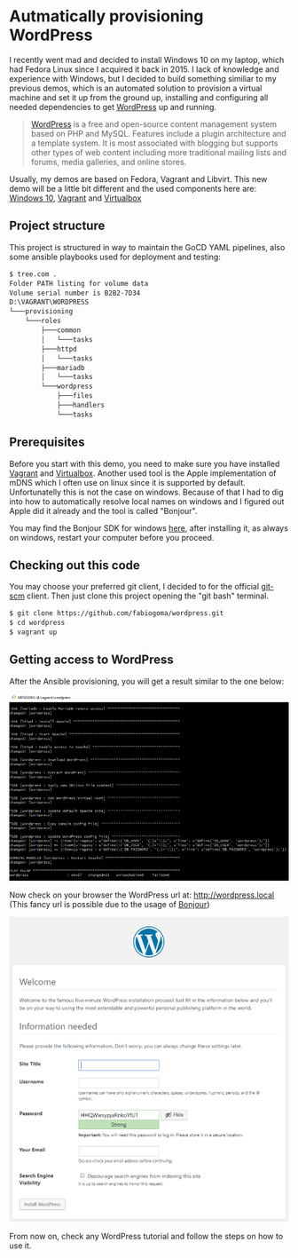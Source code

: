 # Autmatically provisioning WordPress

I recently went mad and decided to install Windows 10 on my laptop, which had Fedora Linux since I acquired it back in 2015.
I lack of knowledge and experience with Windows, but I decided to build something similiar to my previous demos, which is an automated solution to provision a virtual machine and set it up from the ground up, installing and configuring all needed dependencies to get [WordPress](https://wordpress.org/) up and running.

>[WordPress](https://wordpress.org/) is a free and open-source content management system based on PHP and MySQL. Features include a plugin architecture and a template system. It is most associated with blogging but supports other types of web content including more traditional mailing lists and forums, media galleries, and online stores.

Usually, my demos are based on Fedora, Vagrant and Libvirt. This new demo will be a little bit different and the used components here are: [Windows 10](https://www.microsoft.com/software-download/windows10), [Vagrant](https://www.vagrantup.com/) and [Virtualbox](https://www.virtualbox.org/)

## Project structure

This project is structured in way to maintain the GoCD YAML pipelines, also some ansible playbooks used for deployment and testing:

```bash
$ tree.com .
Folder PATH listing for volume data
Volume serial number is B2B2-7D34
D:\VAGRANT\WORDPRESS
└───provisioning
    └───roles
        ├───common
        │   └───tasks
        ├───httpd
        │   └───tasks
        ├───mariadb
        │   └───tasks
        └───wordpress
            ├───files
            ├───handlers
            └───tasks
```

## Prerequisites

Before you start with this demo, you need to make sure you have installed [Vagrant](https://www.vagrantup.com/) and [Virtualbox](https://www.virtualbox.org/). Another used tool is the Apple implementation of mDNS which I often use on linux since it is supported by default. Unfortunatelly this is not the case on windows. Because of that I had to dig into how to automatically resolve local names on windows and I figured out Apple did it already and the tool is called "Bonjour".

You may find the Bonjour SDK for windows [here](https://developer.apple.com/bonjour/), after installing it, as always on windows, restart your computer before you proceed.

## Checking out this code

You may choose your preferred git client, I decided to for the official [git-scm](https://git-scm.com/) client. Then just clone this project opening the "git bash" terminal.

```bash
$ git clone https://github.com/fabiogoma/wordpress.git
$ cd wordpress
$ vagrant up
```

## Getting access to WordPress

After the Ansible provisioning, you will get a result similar to the one below: 

<p align="center">
  <img src="images/vagrant-status.png">
</p>

Now check on your browser the WordPress url at: http://wordpress.local (This fancy url is possible due to the usage of [Bonjour](https://developer.apple.com/bonjour/))

<p align="center">
  <img src="images/WordPress-admin.png">
</p>

From now on, check any WordPress tutorial and follow the steps on how to use it.